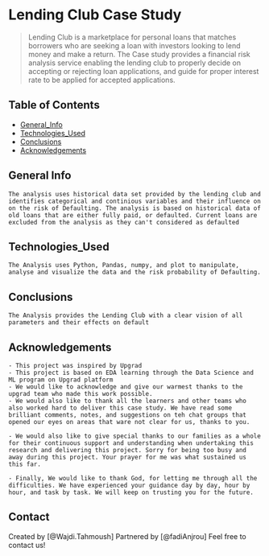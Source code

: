 # Lending Club Case Study
> Lending Club is a marketplace for personal loans that matches borrowers who are seeking a loan with investors looking to lend money and make a return. The Case study provides a financial risk analysis service enabling the lending club to properly decide on accepting or rejecting loan applications, and guide for proper interest rate to be applied for accepted applications.


## Table of Contents
* [General_Info](#general-info)
* [Technologies_Used](#technologies_used)
* [Conclusions](#conclusions)
* [Acknowledgements](#acknowledgements)

## General Info
    The analysis uses historical data set provided by the lending club and identifies categorical and continious variables and their influence on on the risk of Defaulting. The analysis is based on historical data of old loans that are either fully paid, or defaulted. Current loans are excluded from the analysis as they can't considered as defaulted

## Technologies_Used
    The Analysis uses Python, Pandas, numpy, and plot to manipulate, analyse and visualize the data and the risk probability of Defaulting.

## Conclusions
    The Analysis provides the Lending Club with a clear vision of all parameters and their effects on default

## Acknowledgements
    - This project was inspired by Upgrad
    - This project is based on EDA learning through the Data Science and ML program on Upgrad platform
    - We would like to acknowledge and give our warmest thanks to the upgrad team who made this work possible. 
    - We would also like to thank all the learners and other teams who also worked hard to deliver this case study. We have read some brilliant comments, notes, and suggestions on teh chat groups that opened our eyes on areas that ware not clear for us, thanks to you.

    - We would also like to give special thanks to our families as a whole for their continuous support and understanding when undertaking this research and delivering this project. Sorry for being too busy and away during this project. Your prayer for me was what sustained us this far.

    - Finally, We would like to thank God, for letting me through all the difficulties. We have experienced your guidance day by day, hour by hour, and task by task. We will keep on trusting you for the future.

## Contact
Created by [@Wajdi.Tahmoush] 
Partnered by [@fadiAnjrou]
Feel free to contact us!

